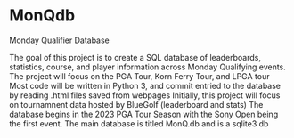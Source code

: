 # MonQdb
Monday Qualifier Database

The goal of this project is to create a SQL database of leaderboards, statistics, course, and player information across Monday Qualifying events. 
The project will focus on the PGA Tour, Korn Ferry Tour, and LPGA tour
Most code will be written in Python 3, and commit entried to the database by reading .html files saved from webpages
Initially, this project will focus on tournamnent data hosted by BlueGolf (leaderboard and stats)
The database begins in the 2023 PGA Tour Season with the Sony Open being the first event. 
The main database is titled MonQ.db and is a sqlite3 db
